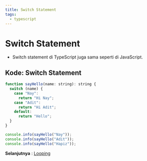 ```yaml
---
title: Switch Statement
tags:
  - typescript
---
```


# Switch Statement

- Switch statement di TypeScript juga sama seperti di JavaScript.

## Kode: Switch Statement

```js
function sayHello(name: string): string {
  switch (name) {
    case "Nay":
      return "Hi Nay";
    case "Adit":
      return "Hi Adit";
    default:
      return "Hello";
  }
}

console.info(sayHello("Nay"));
console.info(sayHello("Adit"));
console.info(sayHello("Hapiz"));
```

**Selanjutnya** : [Looping](/backend/typescript/looping.md)
